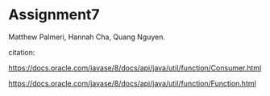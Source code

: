 # Assignment7
Matthew Palmeri, Hannah Cha, Quang Nguyen.

citation: 

https://docs.oracle.com/javase/8/docs/api/java/util/function/Consumer.html

https://docs.oracle.com/javase/8/docs/api/java/util/function/Function.html

